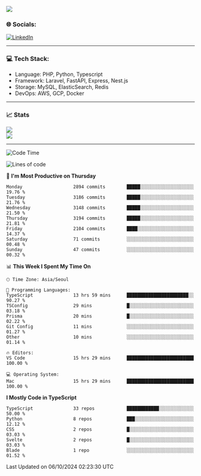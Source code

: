 <!--[![](https://visitcount.itsvg.in/api?id=jin-wk&icon=7&color=12)](https://visitcount.itsvg.in)-->
<!--[![Hits](https://hits.seeyoufarm.com/api/count/incr/badge.svg?url=https%3A%2F%2Fgithub.com%2Fjin-wk&count_bg=%235F625C&title_bg=%23555555&icon=github.svg&icon_color=%23E7E7E7&title=Hits&edge_flat=false)](https://hits.seeyoufarm.com)-->
![](https://komarev.com/ghpvc/?username=jin-wk&color=lightgrey&style=for-the-badge)

### 🌐 Socials:
[![LinkedIn](https://img.shields.io/badge/LinkedIn-%230077B5.svg?logo=linkedin&logoColor=white)](https://linkedin.com/in/jinwook-lee-242625241) 

---

### 💻 Tech Stack:
  - Language: PHP, Python, Typescript
  - Framework: Laravel, FastAPI, Express, Nest.js
  - Storage: MySQL, ElasticSearch, Redis
  - DevOps: AWS, GCP, Docker

---

### 📈 Stats
![](https://github-readme-stats.vercel.app/api?username=jin-wk&theme=dark&hide_border=true&include_all_commits=true&count_private=true)<br/>
![](https://github-readme-streak-stats.herokuapp.com/?user=jin-wk&theme=dark&hide_border=true)<br/>

---

<!--START_SECTION:waka-->
![Code Time](http://img.shields.io/badge/Code%20Time-1%2C703%20hrs%2015%20mins-blue)

![Lines of code](https://img.shields.io/badge/From%20Hello%20World%20I%27ve%20Written-4.1%20million%20lines%20of%20code-blue)

📅 **I'm Most Productive on Thursday** 

```text
Monday                   2894 commits        █████░░░░░░░░░░░░░░░░░░░░   19.76 % 
Tuesday                  3186 commits        █████░░░░░░░░░░░░░░░░░░░░   21.76 % 
Wednesday                3148 commits        █████░░░░░░░░░░░░░░░░░░░░   21.50 % 
Thursday                 3194 commits        █████░░░░░░░░░░░░░░░░░░░░   21.81 % 
Friday                   2104 commits        ████░░░░░░░░░░░░░░░░░░░░░   14.37 % 
Saturday                 71 commits          ░░░░░░░░░░░░░░░░░░░░░░░░░   00.48 % 
Sunday                   47 commits          ░░░░░░░░░░░░░░░░░░░░░░░░░   00.32 % 
```


📊 **This Week I Spent My Time On** 

```text
🕑︎ Time Zone: Asia/Seoul

💬 Programming Languages: 
TypeScript               13 hrs 59 mins      ███████████████████████░░   90.27 % 
TSConfig                 29 mins             █░░░░░░░░░░░░░░░░░░░░░░░░   03.18 % 
Prisma                   20 mins             █░░░░░░░░░░░░░░░░░░░░░░░░   02.22 % 
Git Config               11 mins             ░░░░░░░░░░░░░░░░░░░░░░░░░   01.27 % 
Other                    10 mins             ░░░░░░░░░░░░░░░░░░░░░░░░░   01.14 % 

🔥 Editors: 
VS Code                  15 hrs 29 mins      █████████████████████████   100.00 % 

💻 Operating System: 
Mac                      15 hrs 29 mins      █████████████████████████   100.00 % 
```

**I Mostly Code in TypeScript** 

```text
TypeScript               33 repos            ████████████░░░░░░░░░░░░░   50.00 % 
Python                   8 repos             ███░░░░░░░░░░░░░░░░░░░░░░   12.12 % 
CSS                      2 repos             █░░░░░░░░░░░░░░░░░░░░░░░░   03.03 % 
Svelte                   2 repos             █░░░░░░░░░░░░░░░░░░░░░░░░   03.03 % 
Blade                    1 repo              ░░░░░░░░░░░░░░░░░░░░░░░░░   01.52 % 
```




 Last Updated on 06/10/2024 02:23:30 UTC
<!--END_SECTION:waka-->
